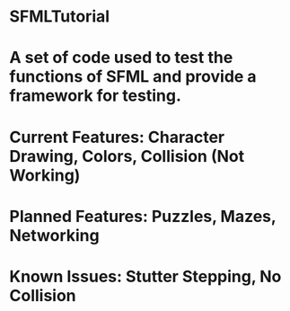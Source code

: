 # SFMLTutorial
# A set of code used to test the functions of SFML and provide a framework for testing.
#
# Current Features: Character Drawing, Colors, Collision (Not Working)
#
# Planned Features: Puzzles, Mazes, Networking
#
# Known Issues: Stutter Stepping, No Collision
